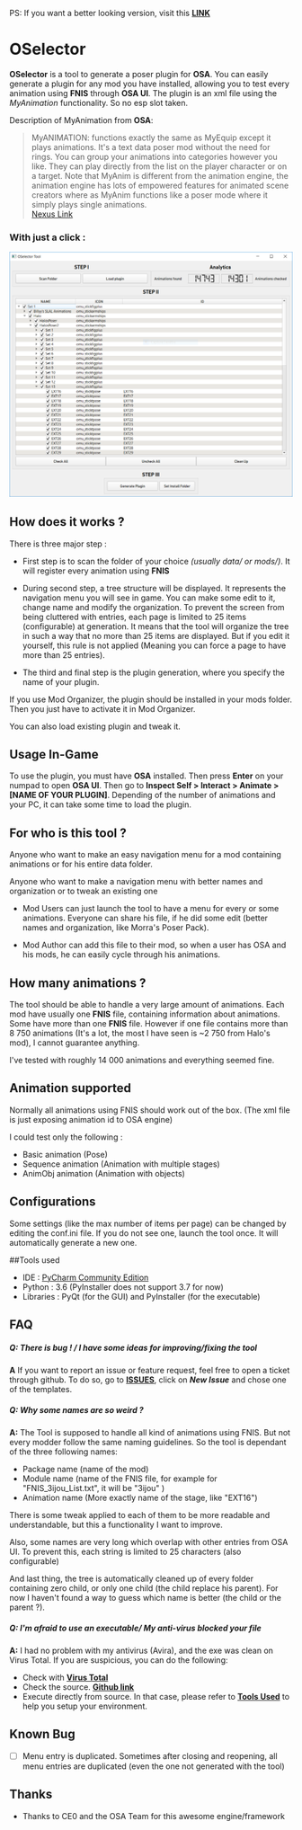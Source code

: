 PS: If you want a better looking version, visit this **[LINK](https://hyperen0r.github.io/OSelector/)**

# OSelector

**OSelector** is a tool to generate a poser plugin for **OSA**. You can easily generate
a plugin for any mod you have installed, allowing you to test every animation using **FNIS**
through **OSA UI**. The plugin is an xml file using the *MyAnimation* functionality. So no
esp slot taken.

Description of MyAnimation from **OSA**:  

> MyANIMATION: functions exactly the same as MyEquip except it plays animations. 
> It's a text data poser mod without the need for rings. You can group your animations into categories however you like. 
> They can play directly from the list on the player character or on a target. Note that MyAnim is different from the animation engine, 
> the animation engine has lots of empowered features for animated scene creators where as MyAnim functions like a poser mode
> where it simply plays single animations.  
[Nexus Link](https://www.nexusmods.com/skyrim/mods/76744/?tab=description&topic_id=5756447)

### With just a click :
![Tool Overview](ressources/tool_overview.png)



## How does it works ?

There is three major step :

* First step is to scan the folder of your choice *(usually data/ or mods/)*.
It will register every animation using **FNIS**

* During second step, a tree structure will be displayed. It represents the navigation menu
you will see in game. You can make some edit to it, change name and modify the organization.
To prevent the screen from being cluttered with entries, each page is limited to 25 items (configurable)
at generation. It means that the tool will organize the tree in such a way that no more
than 25 items are displayed. But if you edit it yourself, this rule is not applied
(Meaning you can force a page to have more than 25 entries). 

* The third and final step is the plugin generation, where you specify the
name of your plugin.

If you use Mod Organizer, the plugin should be installed in your mods folder. Then you just have to
activate it in Mod Organizer.

You can also load existing plugin and tweak it.



## Usage In-Game

To use the plugin, you must have **OSA** installed. Then press **Enter** on your numpad to
open **OSA UI**. Then go to __Inspect Self > Interact > Animate > [NAME OF YOUR PLUGIN]__. Depending of the
number of animations and your PC, it can take some time to load the plugin.


## For who is this tool ?

Anyone who want to make an easy navigation menu for a mod containing animations
or for his entire data folder.

Anyone who want to make a navigation menu with better names and organization or to tweak an 
existing one

* Mod Users can just launch the tool to have a menu for every or some animations. Everyone 
can share his file, if he did some edit (better names and organization, like Morra's Poser Pack).

* Mod Author can add this file to their mod, so when a user has OSA and his mods, he can easily
cycle through his animations. 

## How many animations ?

The tool should be able to handle a very large amount of animations. Each mod have usually one
**FNIS** file, containing information about animations. Some have more than one **FNIS** file.
However if one file contains more than 8 750 animations (It's a lot, the most I have seen
is ~2 750 from Halo's mod), I cannot guarantee anything.

I've tested with roughly 14 000 animations and everything seemed fine.



## Animation supported
  Normally all animations using FNIS should work out of the box. (The xml file is just
  exposing animation id to OSA engine)
  
  I could test only the following :
  
* Basic animation (Pose)
* Sequence animation (Animation with multiple stages) 
* AnimObj animation (Animation with objects)



## Configurations

Some settings (like the max number of items per page) can be changed by editing
the conf.ini file. If you do not see one, launch the tool once.
It will automatically generate a new one.



##Tools used

* IDE : [PyCharm Community Edition](https://www.jetbrains.com/pycharm/download/#section=windows)
* Python : 3.6 (PyInstaller does not support 3.7 for now)
* Libraries : PyQt (for the GUI) and PyInstaller (for the executable)



## FAQ

##### Q: There is bug ! / I have some ideas for improving/fixing the tool
**A** If you want to report an issue or feature request, feel free to open a ticket through github.
To do so, go to **[ISSUES](https://github.com/Hyperen0r/OSelector/issues)**, click on _**New Issue**_
and chose one of the templates. 

##### Q: Why some names are so weird ?
**A:** The Tool is supposed to handle all kind of animations using FNIS. But not every modder follow
the same naming guidelines. So the tool is dependant of the three following names:

* Package name (name of the mod)
* Module name (name of the FNIS file, for example for "FNIS_3ijou_List.txt", it will be "3ijou" )
* Animation name (More exactly name of the stage, like "EXT16")

There is some tweak applied to each of them to be more readable and understandable,
but this a functionality I want to improve.

Also, some names are very long which overlap with other entries from OSA UI. To prevent this,
each string is limited to 25 characters (also configurable)

And last thing, the tree is automatically cleaned up of every folder containing zero child,
or only one child (the child replace his parent). For now I haven't found a way to guess
which name is better (the child or the parent ?).

##### Q: I'm afraid to use an executable/ My anti-virus blocked your file
**A:** I had no problem with my antivirus (Avira), and the exe was clean on Virus Total. 
If you are suspicious, you can do the following:

* Check with **[Virus Total](https://www.virustotal.com/#/home/upload)**
* Check the source. **[Github link](https://github.com/Hyperen0r/OSelector)**
* Execute directly from source. In that case, please refer to **[Tools Used](##Tools-Used)**
to help you setup your environment.

## Known Bug

 - [ ] Menu entry is duplicated. Sometimes after closing and reopening, all menu entries are
 duplicated (even the one not generated with the tool)

## Thanks

* Thanks to CE0 and the OSA Team for this awesome engine/framework